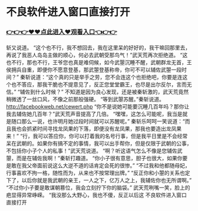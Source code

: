 # 不良软件进入窗口直接打开

### <a href="https://github.com/lihzd/gtgff/issues/1">👉👉👉♥♥点此进入♥观看入口👈👉👉</a>

 斩又说道。
    “这个也不行，我不想回去，我在这里呆的好好的，我干嘛回那里去，再说了我恶人岛岛主做的顺心，何必去武朝受那鸟气！”武天荒再次拒绝道。
    “这也不行，那也不行，王爷您也真是难伺候，如今武曌沉睡不醒，武朝群龙无首，王侯拥兵自重，即便你不愿意登基，那武曌登基称帝，你可不可以辅佐武曌一段时间？”
    秦斩说道：“这个真的只是举手之劳，您不会连这个也拒绝吧，你要是连这个也不答应，那我干脆也不提意见了，反正您堂堂霸王，也尽是出尔反尔，言而无信。”
    “辅佐到什么时候？”
    不知道是因为良心发现，还是被秦斩激的，武天荒竟然稍微透了一丝口风，不像之前那般强硬。
    “等到武曌苏醒。”秦斩说道。
    http://facebookweb.net/cewert.php
    “你不是说她可能要沉睡几百年吗？那你让我去辅佐她几百年？”武天荒声音提高了几倍。
    “嘿嘿，这怎么可能呢，我当是就是随口那么一说，也许明月她过段时间就可以苏醒呢。”
    秦斩乐呵呵一笑说道：“而且我也会抓紧时间寻找龙凤果的下落，即便没有龙凤果，那我也要造出龙凤果来！”
    “行，我可以答应你，你可以打着我的名号行事，但是我平日里是不会经常呆在武朝的。如果你有搞不定的事情，我可以出手帮你，但是仅限于武朝的公事，不包括你小子个人的私事！”武天荒说道。
    “啊？听这语气怎么不像是您辅佐武曌，而是在辅佐我啊！”秦斩打趣道。
    “你小子很有意思，胆子也很大，如果你要是敢在我父帝面前说这么大逆不道的话肯定会死的很惨。”
    “不过我和他都随母妃，行事喜欢不拘一格，随性而为，从来也不按常理出牌。”
    “反正你和小曌的关系也定下了，以后你就是我武朝的亲王，一人之下，亿万人之上，我辅佐你也无所谓啊。”
    “不过你小子要是敢谋朝篡位，我会立刻拧下你的脑袋。”
    武天荒咧嘴一笑，脸上的疤显得异常峥嵘。
    “我没那么大野心，我也不傻，反正以后这
不良软件进入窗口直接打开
